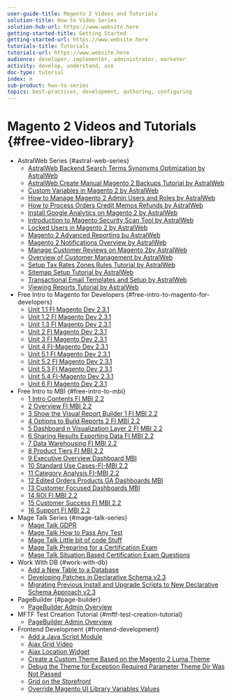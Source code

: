 ```yaml
---
user-guide-title: Magento 2 Videos and Tutorials
solution-title: How to Video Series
solution-hub-url: https://www.website.here
getting-started-title: Getting Started
getting-started-url: https://www.website.here
tutorials-title: Tutorials
tutorials-url: https://www.website.here
audience: developer, implementer, administrator, marketer
activity: develop, understand, use
doc-type: tutorial
index: n
sub-product: hwo-to-series
topics: best-practices, development, authoring, configuring
---
```


# Magento 2 Videos and Tutorials {#free-video-library}

<!-- + [Overview](overview.md) -->
+ AstralWeb Series {#astral-web-series}
  + [AstralWeb Backend Search Terms Synonyms Optimization by AstralWeb](astral-web-series/backend-search-terms-synonyms-optimization-by-astralweb.md)
  + [AstralWeb Create Manual Magento 2 Backups Tutorial by AstralWeb](astral-web-series/create-manual-magento-2-backups-tutorial-by-astralweb.md)
  + [Custom Variables in Magento 2 by AstralWeb](astral-web-series/custom-variables-in-magento-2-by-astralweb.md)
  + [How to Manage Magento 2 Admin Users and Roles by AstralWeb](astral-web-series/how-to-manage-magento-2-admin-users-and-roles-by-astralweb.md)
  + [How to Process Orders Credit Memos Refunds by AstralWeb](astral-web-series/how-to-process-orders-credit-memos-refunds-by-astralweb.md)
  + [Install Google Analytics on Magento 2 by AstralWeb](astral-web-series/install-google-analytics-on-magento-2-by-astralweb.md)
  + [Introduction to Magento Security Scan Tool by AstralWeb](astral-web-series/introduction-to-magento-security-scan-tool-by-astralweb.md)
  + [Locked Users in Magento 2 by AstralWeb](astral-web-series/locked-users-in-magento-2-by-astralweb.md)
  + [Magento 2 Advanced Reporting bu AstralWeb](astral-web-series/magento-2-advanced-reporting-by-astralweb.md)
  + [Magento 2 Notifications Overview by AstralWeb](astral-web-series/magento-2-notifications-overview-by-astralweb.md)
  + [Manage Customer Reviews on Magento 2by AstralWeb](astral-web-series/manage-customer-reviews-on-magento-2-by-astralweb.md)
  + [Overview of Customer Management by AstralWeb](astral-web-series/overview-of-customer-management-by-astralweb.md)
  + [Setup Tax Rates Zones Rules Tutorial by AstralWeb](astral-web-series/setup-tax-rates-zones-rules-tutorial-by-astralweb.md)
  + [Sitemap Setup Tutorial by AstralWeb](astral-web-series/sitemap-setup-tutorial-by-astralweb.md)
  + [Transactional Email Templates and Setup by AstralWeb](astral-web-series/transactional-email-templates-and-setup-by-astralweb.md)
  + [Viewing Reports Tutorial by AstralWeb](astral-web-series/viewing-reports-tutorial-by-astralweb.md)
+ Free Intro to Magento for Developers {#free-intro-to-magento-for-developers}
  + [Unit 1.1 FI Magento Dev 2.3.1](free-intro-to-magento-for-developers/unit-1-1-fi-magento-dev-2-3-1.md)
  + [Unit 1.2 FI Magento Dev 2.3.1](free-intro-to-magento-for-developers/unit-1-2-fi-magento-dev-2-3-1.md)
  + [Unit 1.3 FI Magento Dev 2.3.1](free-intro-to-magento-for-developers/unit-1-3-fi-magento-dev-2-3-1.md)
  + [Unit 2 FI Magento Dev 2.3.1](free-intro-to-magento-for-developers/unit-2-fi-magento-dev-2-3-1.md)
  + [Unit 3 FI Magento Dev 2.3.1](free-intro-to-magento-for-developers/unit-3-fi-magento-dev-2-3-1.md)
  + [Unit 4 FI-Magento Dev 2.3.1](free-intro-to-magento-for-developers/unit-4-fi-magento-dev-2-3-1.md)
  + [Unit 5.1 FI Magento Dev 2.3.1](free-intro-to-magento-for-developers/unit-5-1-fi-magento-dev-2-3-1.md)
  + [Unit 5.2 FI Magento Dev 2.3.1](free-intro-to-magento-for-developers/unit-5-2-fi-magento-dev-2-3-1.md)
  + [Unit 5.3 FI Magento Dev 2.3.1](free-intro-to-magento-for-developers/unit-5-3-fi-magento-dev-2-3-1.md)
  + [Unit 5.4 FI-Magento Dev 2.3.1](free-intro-to-magento-for-developers/unit-5-4-fi-magento-dev-2-3-1.md)
  + [Unit 6 FI Magento Dev 2.3.1](free-intro-to-magento-for-developers/unit-6-fi-magento-dev-2-3-1.md)
+ Free Intro to MBI {#free-intro-to-mbi}
  + [1 Intro Contents FI MBI 2.2](free-intro-to-mbi/1-intro-contents-fi-mbi-2-2.md)
  + [2 Overview FI MBI 2.2](free-intro-to-mbi/2-overview-fi-mbi-2-2.md)
  + [3 Show the Visual Report Builder 1 FI MBI 2.2](free-intro-to-mbi/3-show-the-visual-report-builder-1-fi-mbi-2-2.md)
  + [4 Options to Build Reports 2 FI MBI 2.2](free-intro-to-mbi/4-options-to-build-reports-2-fi-mbi-2-2.md)
  + [5 Dashboard n Visualization Layer 2 FI MBI 2.2](free-intro-to-mbi/5-dashboard-n-visualization-layer-2-fi-mbi-2-2.md)
  + [6 Sharing Results Exporting Data FI MBI 2.2](free-intro-to-mbi/6-sharing-results-exporting-data-fi-mbi-2-2.md)
  + [7 Data Warehousing FI MBI 2.2](free-intro-to-mbi/7-data-warehousing-fi-mbi-2-2.md)
  + [8 Product Tiers FI MBI 2.2](free-intro-to-mbi/8-product-tiers-fi-mbi-2-2.md)
  + [9 Executive Overview Dashboard MBI](free-intro-to-mbi/9-executive-overview-dashboard-mbi.md)
  + [10 Standard Use Cases-FI-MBI 2.2](free-intro-to-mbi/10-standard-use-cases-fi-mbi-2-2.md)
  + [11 Category Analysis FI-MBI 2.2](free-intro-to-mbi/11-category-analysis-fi-mbi-2-2.md)
  + [12 Edited Orders Products GA Dashboards MBI](free-intro-to-mbi/12-edited-orders-products-ga-dashboards-mbi.md)
  + [13 Customer Focused Dashboards MBI](free-intro-to-mbi/13-customer-focused-dashboards-mbi.md)
  + [14 ROI FI MBI 2.2](free-intro-to-mbi/14-roi-fi-mbi-2-2.md)
  + [15 Customer Success FI MBI 2.2](free-intro-to-mbi/15-customer-success-fi-mbi-2-2.md)
  + [16 Support FI MBI 2.2](free-intro-to-mbi/16-support-fi-mbi-2-2.md)
+ Mage Talk Series {#mage-talk-series}
  + [Mage Talk GDPR](mage-talk-series/magetalk-gdpr.md)
  + [Mage Talk How to Pass Any Test](mage-talk-series/magetalk-how-to-pass-any-test.md)
  + [Mage Talk Little bit of code Stuff](mage-talk-series/magetalk-little-bit-of-code-stuff.md)
  + [Mage Talk Preparing for a Certification Exam](mage-talk-series/magetalk-preparing-for-a-certification-exam.md)
  + [Mage Talk Situation Based Certification Exam Questions](mage-talk-series/magetalk-situation-based-certification-exam-questions.md)
+ Work With DB {#work-with-db}
  + [Add a New Table to a Database](work-with-db/add-a-new-table-to-a-database.md)
  + [Developing Patches in Declarative Schema v2.3](work-with-db/developing-patches-in-declarative-schema-v2-3.md)
  + [Migrating Previous Install and Upgrade Scripts to New Declarative Schema Approach v2.3](work-with-db/migrating-previous-install-and-upgrade-scripts-to-new-declarative-schema-approach-v2-3.md)
+ PageBuilder {#page-builder}
  + [PageBuilder Admin Overview](page-builder/page-builder-admin-overview.md)
+ MFTF Test Creation Tutorial {#mftf-test-creation-tutorial}
  + [PageBuilder Admin Overview](mftf-test-creation-tutorial/mftf-test-creation-tutorial.md)
+ Frontend Development {#frontend-development}
  + [Add a Java Script Module](frontend-development/add-a-java-script-module.md)
  + [Ajax Grid Video](frontend-development/ajax-grid-video.md)
  + [Ajax Location Widget](frontend-development/ajax-location-widget.md)
  + [Create a Custom Theme Based on the Magento 2 Luma Theme](frontend-development/create-a-custom-theme-based-on-the-magento-2-luma-theme.md)
  + [Debug the Theme for Exception Required Parameter Theme Dir Was Not Passed](frontend-development/debug-the-theme-for-exception-required-parameter-theme-dir-was-not-passed.md)
  + [Grid on the Storefront](frontend-development/grid-on-the-storefront.md)
  + [Override Magento UI Library Variables Values](frontend-development/override-magento-ui-library-variables-values.md)

<!--

Articles must be added to this TOC file in order to render.

Use this list format to specify links to articles and section headings that expand and collapse in the left rail of the user guide.

An article link CANNOT be used as a section heading.
-->
